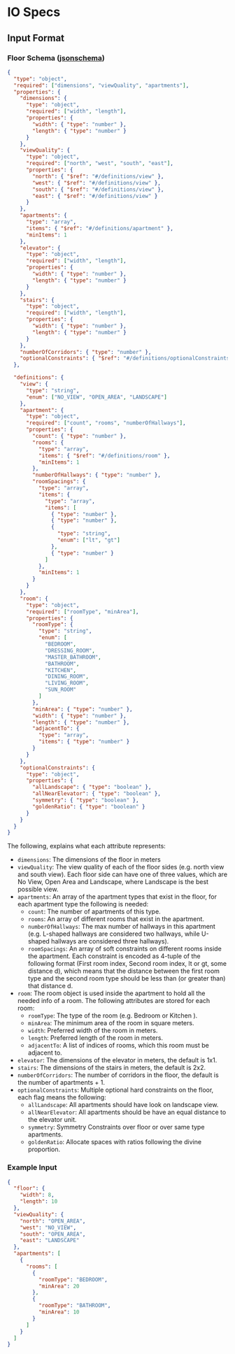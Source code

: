 # IO Specs

## Input Format

### Floor Schema ([jsonschema](https://python-jsonschema.readthedocs.io/en/stable/))

```json
{
  "type": "object",
  "required": ["dimensions", "viewQuality", "apartments"],
  "properties": {
    "dimensions": {
      "type": "object",
      "required": ["width", "length"],
      "properties": {
        "width": { "type": "number" },
        "length": { "type": "number" }
      }
    },
    "viewQuality": {
      "type": "object",
      "required": ["north", "west", "south", "east"],
      "properties": {
        "north": { "$ref": "#/definitions/view" },
        "west": { "$ref": "#/definitions/view" },
        "south": { "$ref": "#/definitions/view" },
        "east": { "$ref": "#/definitions/view" }
      }
    },
    "apartments": {
      "type": "array",
      "items": { "$ref": "#/definitions/apartment" },
      "minItems": 1
    },
    "elevator": { 
      "type": "object",
      "required": ["width", "length"],
      "properties": {
        "width": { "type": "number" },
        "length": { "type": "number" }
      }
    },
    "stairs": { 
      "type": "object",
      "required": ["width", "length"],
      "properties": {
        "width": { "type": "number" },
        "length": { "type": "number" }
      }
    },
    "numberOfCorridors": { "type": "number" },
    "optionalConstraints": { "$ref": "#/definitions/optionalConstraints" }
  },

  "definitions": {
    "view": {
      "type": "string",
      "enum": ["NO_VIEW", "OPEN_AREA", "LANDSCAPE"]
    },
    "apartment": {
      "type": "object",
      "required": ["count", "rooms", "numberOfHallways"],
      "properties": {
        "count": { "type": "number" },
        "rooms": {
          "type": "array",
          "items": { "$ref": "#/definitions/room" },
          "minItems": 1
        },
        "numberOfHallways": { "type": "number" },
        "roomSpacings": {
          "type": "array",
          "items": {
            "type": "array",
            "items": [
              { "type": "number" },
              { "type": "number" },
              {
                "type": "string",
                "enum": ["lt", "gt"]
              },
              { "type": "number" }
            ]
          },
          "minItems": 1
        }
      }
    },
    "room": {
      "type": "object",
      "required": ["roomType", "minArea"],
      "properties": {
        "roomType": {
          "type": "string",
          "enum": [
            "BEDROOM",
            "DRESSING_ROOM",
            "MASTER_BATHROOM",
            "BATHROOM",
            "KITCHEN",
            "DINING_ROOM",
            "LIVING_ROOM",
            "SUN_ROOM"
          ]
        },
        "minArea": { "type": "number" },
        "width": { "type": "number" },
        "length": { "type": "number" },
        "adjacentTo": { 
          "type": "array",
          "items": { "type": "number" }
        }
      }
    },
    "optionalConstraints": {
      "type": "object",
      "properties": {
        "allLandscape": { "type": "boolean" },
        "allNearElevator": { "type": "boolean" },
        "symmetry": { "type": "boolean" },
        "goldenRatio": { "type": "boolean" }
      }
    }
  }
}
```

The following, explains what each attribute represents:

- `dimensions`: The dimensions of the floor in meters
- `viewQuality`: The view quality of each of the floor sides (e.g. north view and south view). Each floor side can have one of three values, which are No View, Open Area and Landscape, where Landscape is the best possible view.
- `apartments`: An array of the apartment types that exist in the floor, for each apartment type the following is needed:
  - `count`: The number of apartments of this type.
  - `rooms`: An array of different rooms that exist in the apartment.
  - `numberOfHallways`: The max number of hallways in this apartment (e.g. L-shaped hallways are considered two hallways, while U-shaped hallways are considered three hallways).
  - `roomSpacings`: An array of soft constraints on different rooms inside the apartment. Each constraint is encoded as 4-tuple of the following format (First room index, Second room index, lt or gt, some distance d), which means that the distance between the first room type and the second room type should be less than (or greater than) that distance d.
- `room`: The room object is used inside the apartment to hold all the needed info of a room. The following attributes are stored for each room:
  - `roomType`: The type of the room (e.g. Bedroom or Kitchen ).
  - `minArea`: The minimum area of the room in square meters.
  - `width`: Preferred width of the room in meters.
  - `length`: Preferred length of the room in meters.
  - `adjacentTo`: A list of indices of rooms, which this room must be adjacent to.
- `elevator`: The dimensions of the elevator in meters, the default is 1x1.
- `stairs`: The dimensions of the stairs in meters, the default is 2x2.
- `numberOfCorridors`: The number of corridors in the floor, the default is the number of apartments + 1.
- `optionalConstraints`: Multiple optional hard constraints on the floor, each flag means the following:
  - `allLandscape`: All apartments should have look on landscape view.
  - `allNearElevator`: All apartments should be have an equal distance to the elevator unit.
  - `symmetry`: Symmetry Constraints over floor or over same type apartments.
  - `goldenRatio`: Allocate spaces with ratios following the divine proportion.

### Example Input

```json
{
  "floor": {
    "width": 8,
    "length": 10
  },
  "viewQuality": {
    "north": "OPEN_AREA",
    "west": "NO_VIEW",
    "south": "OPEN_AREA",
    "east": "LANDSCAPE"
  },
  "apartments": [
    {
      "rooms": [
        {
          "roomType": "BEDROOM",
          "minArea": 20
        },
        {
          "roomType": "BATHROOM",
          "minArea": 10
        }
      ]
    }
  ]
}
```
